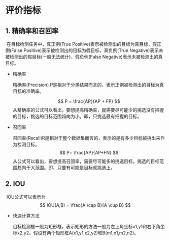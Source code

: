 # 评价指标

## 1. 精确率和召回率

​		在目标检测任务中，真正例(True Positive)表示被检测出的目标为真目标，假正例(False Positive)表示被检测出的目标为假目标，真负例(True Negative)表示未被检测出的假目标(一般无法统计)，假负例(False Negative)表示未被检测出的真目标。

- 精确率

  精确率(Precision) P是相对于分类结果而言的，表示正例被检测出的目标为真目标的准确率。

  $$
  P = \frac{AP}{AP + FP}
  $$
  从精确率的公式可以看出，要想提高精确率，就需要尽可能少的挑选没有把握的目标，挑选的目标范围趋向为小。即，只挑选最有把握的目标。

- 召回率

  召回率(Recall)R是相对于整个数据集而言的，表示的是有多少目标被挑出来作为检测目标。
  $$
  P= \frac{AP}{AP+FN}
  $$
  从公式可以看出，要想提高召回率，需要尽可能多的挑选目标，挑选的目标范围趋向于大范围。即，只要有可能是目标就挑选上。

## 2. IOU

​        IOU公式可以表示为
$$
IOU(A,B) = \frac{A \cap B}{A \cup B}
$$

- 快速计算方法

  目标检测框一般为矩形框，表示矩形的方法一般为左上角坐标x1,y1和右下角坐标x2,y2。假设有两个矩形框A(x1,y1,x2,y2)和B(m1,n1,m2,n2)。

  

  

  

